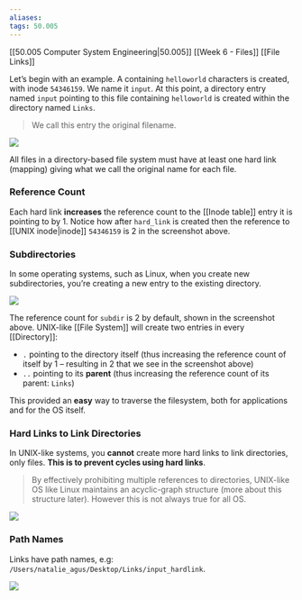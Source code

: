 ```yaml
---
aliases:
tags: 50.005
---
```

[[50.005 Computer System Engineering|50.005]]
[[Week 6 - Files]]
[[File Links]]

Let’s begin with an example. A containing `helloworld` characters is created, with inode `54346159`. We name it `input`. At this point, a directory entry named `input` pointing to this file containing `helloworld` is created within the directory named `Links`.

> We call this entry the original filename.

![](https://natalieagus.github.io/50005/assets/images/week6/14.png)

All files in a directory-based file system must have at least one hard link (mapping) giving what we call the original name for each file.

### Reference Count
Each hard link **increases** the reference count to the [[Inode table]] entry it is pointing to by 1. Notice how after `hard_link` is created then the reference to [[UNIX inode|inode]] `54346159` is 2 in the screenshot above.

### Subdirectories

In some operating systems, such as Linux, when you create new subdirectories, you’re creating a new entry to the existing directory.

![](https://natalieagus.github.io/50005/assets/images/week6/15.png)

The reference count for `subdir` is 2 by default, shown in the screenshot above. UNIX-like [[File System]] will create two entries in every [[Directory]]:

-   `.` pointing to the directory itself (thus increasing the reference count of itself by 1 – resulting in 2 that we see in the screenshot above)
-   `..` pointing to its **parent** (thus increasing the reference count of its parent: `Links`)

This provided an **easy** way to traverse the filesystem, both for applications and for the OS itself.

### Hard Links to Link Directories

In UNIX-like systems, you **cannot** create more hard links to link directories, only files. **This is to prevent cycles using hard links**.

> By effectively prohibiting multiple references to directories, UNIX-like OS like Linux maintains an acyclic-graph structure (more about this structure later). However this is not always true for all OS.

![](https://natalieagus.github.io/50005/assets/images/week6/16.png)

### Path Names

Links have path names, e.g: `/Users/natalie_agus/Desktop/Links/input_hardlink`.

![](https://natalieagus.github.io/50005/assets/images/week6/17.png)